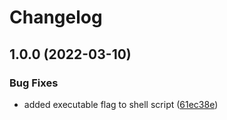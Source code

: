 # Changelog

## 1.0.0 (2022-03-10)


### Bug Fixes

* added executable flag to shell script ([61ec38e](https://github.com/mdvorak/update-action-readme/commit/61ec38e0f6b4e7412fb0d1917ae6a20ad6ab4352))

